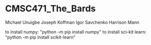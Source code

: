 # CMSC471_The_Bards
Michael Unuigbe
Joseph Koffman
Igor Savchenko
Harrison Mann

to install numpy: "python -m pip install numpy"
to install sci-kit learn: "python -m pip install scikit-learn"
